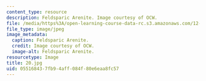 ```yaml
---
content_type: resource
description: Feldsparic Arenite. Image courtesy of OCW.
file: /media/https%3A/open-learning-course-data-rc.s3.amazonaws.com/12-110-sedimentary-geology-fall-2004/055168437fb94aff084f80e6eaa8fc57_20.jpg
file_type: image/jpeg
image_metadata:
  caption: Feldsparic Arenite.
  credit: Image courtesy of OCW.
  image-alt: Feldsparic Arenite.
resourcetype: Image
title: 20.jpg
uid: 05516843-7fb9-4aff-084f-80e6eaa8fc57
---
```

